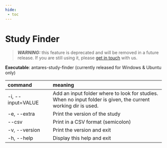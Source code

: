 ```yaml
---
hide:
 - toc
---
```


# Study Finder

> _**WARNING:**_ this feature is deprecated and will be removed in a future release. If you are still using it,
> please [get in touch](https://github.com/AntaresSimulatorTeam/Antares_Simulator/issues) with us.

**Executable**: antares-study-finder (currently released for Windows & Ubuntu only)

| command           | meaning                                                                                                              |
|:------------------|:---------------------------------------------------------------------------------------------------------------------|
| -i, --input=VALUE | Add an input folder where to look for studies. <br/> When no input folder is given, the current working dir is used. |
| -e, --extra       | Print the version of the study                                                                                       |
| --csv             | Print in a CSV format (semicolon)                                                                                    |
| -v, --version     | Print the version and exit                                                                                           |
| -h, --help        | Display this help and exit                                                                                           |